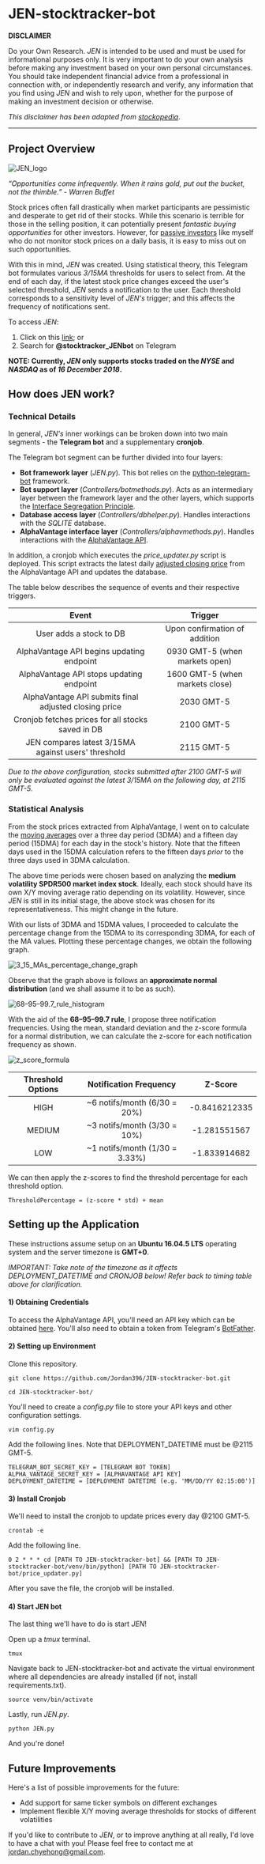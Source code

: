 # JEN-stocktracker-bot

**DISCLAIMER**

Do your Own Research. _JEN_ is intended to be used and must be used for informational purposes only. It is very important to do your own analysis before making any investment based on your own personal circumstances. You should take independent financial advice from a professional in connection with, or independently research and verify, any information that you find using _JEN_ and wish to rely upon, whether for the purpose of making an investment decision or otherwise.

_This disclaimer has been adapted from [stockopedia](https://www.stockopedia.com/page/disclaimer/)_.

---

## Project Overview

![JEN_logo](img/JEN.JPG?raw=true "JEN_logo")

*“Opportunities come infrequently. When it rains gold, put out the bucket, not the thimble.” - Warren Buffet*

Stock prices often fall drastically when market participants are pessimistic and desperate to get rid of their stocks. While this scenario is terrible for those in the selling position, it can potentially present _fantastic buying opportunities_ for other investors. However, for [passive investors](https://www.investopedia.com/terms/p/passiveinvesting.asp) like myself who do not monitor stock prices on a daily basis, it is easy to miss out on such opportunities.

With this in mind, _JEN_ was created. Using statistical theory, this Telegram bot formulates various _3/15MA_ thresholds for users to select from. At the end of each day, if the latest stock price changes exceed the user's selected threshold, _JEN_ sends a notification to the user. Each threshold corresponds to a sensitivity level of _JEN's_ trigger; and this affects the frequency of notifications sent.

To access _JEN_: 
1. Click on this [link](t.me/stocktracker_JENbot); or 
2. Search for **@stocktracker_JENbot** on Telegram

**NOTE: Currently, _JEN_ only supports stocks traded on the _NYSE_ and _NASDAQ_ as of _16 December 2018_.** 

## How does JEN work?
### Technical Details
In general, _JEN's_ inner workings can be broken down into two main segments - the **Telegram bot** and a supplementary **cronjob**.

The Telegram bot segment can be further divided into four layers:
* **Bot framework layer** (_JEN.py_). This bot relies on the [python-telegram-bot](https://github.com/python-telegram-bot/python-telegram-bot) framework.
* **Bot support layer** (_Controllers/botmethods.py_). Acts as an intermediary layer between the framework layer and the other layers, which supports the [Interface Segregation Principle](https://en.wikipedia.org/wiki/Interface_segregation_principle).
* **Database access layer** (_Controllers/dbhelper.py_). Handles interactions with the _SQLITE_ database.
* **AlphaVantage interface layer** (_Controllers/alphavmethods.py_). Handles interactions with the [AlphaVantage API](https://www.alphavantage.co/).

In addition, a cronjob which executes the *price_updater.py* script is deployed. This script extracts the latest daily [adjusted closing price](https://www.investopedia.com/terms/a/adjusted_closing_price.asp) from the AlphaVantage API and updates the database.

The table below describes the sequence of events and their respective triggers.

| Event                                                     | Trigger                             |
|:---------------------------------------------------------:|:-----------------------------------:|
| User adds a stock to DB                                   | Upon confirmation of addition       |
| AlphaVantage API begins updating endpoint                 | 0930 GMT-5 (when markets open)      |
| AlphaVantage API stops updating endpoint                  | 1600 GMT-5 (when markets close)     |
| AlphaVantage API submits final adjusted closing price     | 2030 GMT-5                          |
| Cronjob fetches prices for all stocks saved in DB         | 2100 GMT-5                          |
| JEN compares latest 3/15MA against users' threshold       | 2115 GMT-5                          |

_Due to the above configuration, stocks submitted after 2100 GMT-5 will only be evaluated against the latest 3/15MA on the following day, at 2115 GMT-5._

### Statistical Analysis
From the stock prices extracted from AlphaVantage, I went on to calculate the [moving averages](https://www.investopedia.com/terms/m/movingaverage.asp) over a three day period (3DMA) and a fifteen day period (15DMA) for each day in the stock's history. Note that the fifteen days used in the 15DMA calculation refers to the fifteen days _prior_ to the three days used in 3DMA calculation. 

The above time periods were chosen based on analyzing the **medium volatility SPDR500 market index stock**. Ideally, each stock should have its own X/Y moving average ratio depending on its volatility. However, since _JEN_ is still in its initial stage, the above stock was chosen for its representativeness. This might change in the future.

With our lists of 3DMA and 15DMA values, I proceeded to calculate the percentage change from the 15DMA to its corresponding 3DMA, for each of the MA values. Plotting these percentage changes, we obtain the following graph.

![3_15_MAs_percentage_change_graph](img/3_15_MAs_percentage_change_graph.JPG?raw=true "315MA_percentage_change_graph")

Observe that the graph above is follows an **approximate normal distribution** (and we shall assume it to be as such). 

![68–95–99.7_rule_histogram](img/Empirical_rule_histogram.svg.png?raw=true "Empirical_rule_histogram")

With the aid of the **68–95–99.7 rule**, I propose three notification frequencies. Using the mean, standard deviation and the z-score formula for a normal distribution, we can calculate the z-score for each notification frequency as shown.

![z_score_formula](img/zscore.JPG?raw=true "Z-Score formula")

| Threshold Options         | Notification Frequency        | Z-Score                             |
|:-------------------------:|:-----------------------------:|:-----------------------------------:|
| HIGH                      | ~6 notifs/month (6/30 = 20%)  | -0.8416212335                       |
| MEDIUM                    | ~3 notifs/month (3/30 = 10%)  | -1.281551567                        |
| LOW                       | ~1 notifs/month (1/30 = 3.33%)| -1.833914682                        |

We can then apply the z-scores to find the threshold percentage for each threshold option. 

`ThresholdPercentage = (z-score * std) + mean`

## Setting up the Application

These instructions assume setup on an **Ubuntu 16.04.5 LTS** operating system and the server timezone is **GMT+0**.

*IMPORTANT: Take note of the timezone as it affects DEPLOYMENT_DATETIME and CRONJOB below! Refer back to timing table above for clarification.*

#### 1) Obtaining Credentials
To access the AlphaVantage API, you'll need an API key which can be obtained [here](https://www.alphavantage.co/support/#api-key).
You'll also need to obtain a token from Telegram's [BotFather](https://core.telegram.org/bots#6-botfather).

#### 2) Setting up Environment
Clone this repository.

`git clone https://github.com/Jordan396/JEN-stocktracker-bot.git`

`cd JEN-stocktracker-bot/`

You'll need to create a _config.py_ file to store your API keys and other configuration settings.

`vim config.py`

Add the following lines. Note that DEPLOYMENT_DATETIME must be @2115 GMT-5.
```
TELEGRAM_BOT_SECRET_KEY = [TELEGRAM BOT TOKEN]
ALPHA_VANTAGE_SECRET_KEY = [ALPHAVANTAGE API KEY]
DEPLOYMENT_DATETIME = [DEPLOYMENT DATETIME (e.g. 'MM/DD/YY 02:15:00')]
```

#### 3) Install Cronjob
We'll need to install the cronjob to update prices every day @2100 GMT-5.

`crontab -e`

Add the following line.

`0 2 * * * cd [PATH TO JEN-stocktracker-bot] && [PATH TO JEN-stocktracker-bot/venv/bin/python] [PATH TO JEN-stocktracker-bot/price_updater.py]`

After you save the file, the cronjob will be installed.

#### 4) Start JEN bot
The last thing we'll have to do is start _JEN_!

Open up a _tmux_ terminal.

`tmux`

Navigate back to JEN-stocktracker-bot and activate the virtual environment where all dependencies are already installed (if not, install requirements.txt).

`source venv/bin/activate`

Lastly, run _JEN.py_.

`python JEN.py`

And you're done!

## Future Improvements
Here's a list of possible improvements for the future:
* Add support for same ticker symbols on different exchanges
* Implement flexible X/Y moving average thresholds for stocks of different volatilities

If you'd like to contribute to _JEN_, or to improve anything at all really, I'd love to have a chat with you! Please feel free to contact me at [jordan.chyehong@gmail.com](jordan.chyehong@gmail.com).